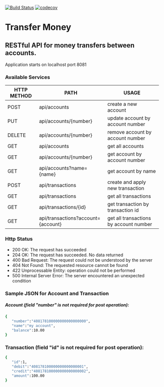 [![Build Status](https://travis-ci.com/ArtemVChukin/tmoney.svg?branch=master)](https://travis-ci.com/ArtemVChukin/tmoney)
[![codecov](https://codecov.io/gh/ArtemVChukin/tmoney/branch/master/graph/badge.svg)](https://codecov.io/gh/ArtemVChukin/tmoney)

# Transfer Money
## RESTful API for money transfers between accounts.


Application starts on localhost port 8081

### Available Services

| HTTP METHOD | PATH | USAGE |
| -----------| ------ | ------ |
| POST  | api/accounts | create a new account
| PUT   | api/accounts/{number} | update account by account number
| DELETE| api/accounts/{number} | remove account by account number | 
| GET   | api/accounts | get all accounts | 
| GET   | api/accounts/{number} | get account by account number | 
| GET   | api/accounts?name={name} | get account by name | 
| POST  | api/transactions | create and apply new transaction | 
| GET   | api/transactions | get all transactions | 
| GET   | api/transactions/{id} | get transaction by transaction id |
| GET   | api/transactions?account={account} | get all transactions by account number| 


### Http Status
- 200 OK: The request has succeeded
- 204 OK: The request has succeeded. No data returned
- 400 Bad Request: The request could not be understood by the server 
- 404 Not Found: The requested resource cannot be found
- 422 Unprocessable Entity: operation could not be performed
- 500 Internal Server Error: The server encountered an unexpected condition 

### Sample JSON for Account and Transaction
##### Account (field "number" is not required for post operation):

```sh
{  
   "number":"408178100000000000000000",
   "name":"my account",
   "balance":10.00
} 
```

### Transaction (field "id" is not required for post operation):
```sh
{  
   "id":1,
   "debit":"408178100000000000000001",
   "credit":"408178100000000000000002",
   "amount":100.00
}
```
